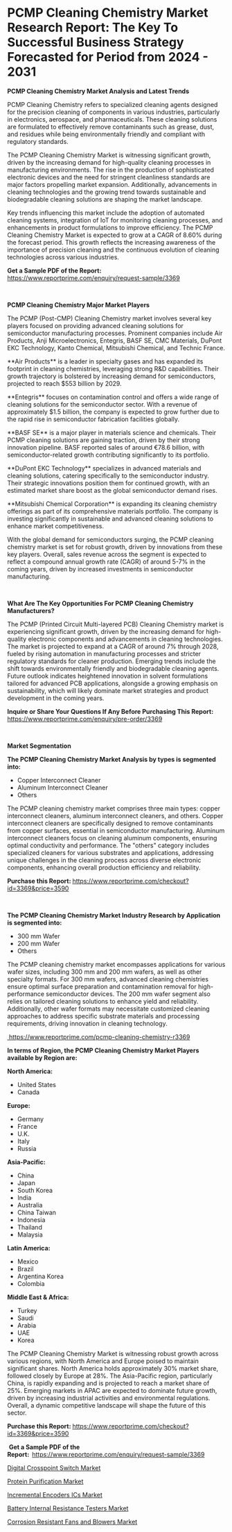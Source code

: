 <p><h1>PCMP Cleaning Chemistry Market Research Report: The Key To Successful Business Strategy Forecasted for Period from 2024 - 2031</h1></p><p><strong>PCMP Cleaning Chemistry Market Analysis and Latest Trends</strong></p>
<p><p>PCMP Cleaning Chemistry refers to specialized cleaning agents designed for the precision cleaning of components in various industries, particularly in electronics, aerospace, and pharmaceuticals. These cleaning solutions are formulated to effectively remove contaminants such as grease, dust, and residues while being environmentally friendly and compliant with regulatory standards.</p><p>The PCMP Cleaning Chemistry Market is witnessing significant growth, driven by the increasing demand for high-quality cleaning processes in manufacturing environments. The rise in the production of sophisticated electronic devices and the need for stringent cleanliness standards are major factors propelling market expansion. Additionally, advancements in cleaning technologies and the growing trend towards sustainable and biodegradable cleaning solutions are shaping the market landscape.</p><p>Key trends influencing this market include the adoption of automated cleaning systems, integration of IoT for monitoring cleaning processes, and enhancements in product formulations to improve efficiency. The PCMP Cleaning Chemistry Market is expected to grow at a CAGR of 8.60% during the forecast period. This growth reflects the increasing awareness of the importance of precision cleaning and the continuous evolution of cleaning technologies across various industries.</p></p>
<p><strong>Get a Sample PDF of the Report:&nbsp;</strong> <a href="https://www.reportprime.com/enquiry/request-sample/3369?utm_campaign=1134&utm_medium=2&utm_source=Github&utm_content=ia&utm_term=02102024&utm_id=pcmp-cleaning-chemistry">https://www.reportprime.com/enquiry/request-sample/3369</a></p>
<p>&nbsp;</p>
<p><strong>PCMP Cleaning Chemistry Major Market Players</strong></p>
<p><p>The PCMP (Post-CMP) Cleaning Chemistry market involves several key players focused on providing advanced cleaning solutions for semiconductor manufacturing processes. Prominent companies include Air Products, Anji Microelectronics, Entegris, BASF SE, CMC Materials, DuPont EKC Technology, Kanto Chemical, Mitsubishi Chemical, and Technic France.</p><p>**Air Products** is a leader in specialty gases and has expanded its footprint in cleaning chemistries, leveraging strong R&D capabilities. Their growth trajectory is bolstered by increasing demand for semiconductors, projected to reach $553 billion by 2029. </p><p>**Entegris** focuses on contamination control and offers a wide range of cleaning solutions for the semiconductor sector. With a revenue of approximately $1.5 billion, the company is expected to grow further due to the rapid rise in semiconductor fabrication facilities globally.</p><p>**BASF SE** is a major player in materials science and chemicals. Their PCMP cleaning solutions are gaining traction, driven by their strong innovation pipeline. BASF reported sales of around €78.6 billion, with semiconductor-related growth contributing significantly to its portfolio.</p><p>**DuPont EKC Technology** specializes in advanced materials and cleaning solutions, catering specifically to the semiconductor industry. Their strategic innovations position them for continued growth, with an estimated market share boost as the global semiconductor demand rises.</p><p>**Mitsubishi Chemical Corporation** is expanding its cleaning chemistry offerings as part of its comprehensive materials portfolio. The company is investing significantly in sustainable and advanced cleaning solutions to enhance market competitiveness.</p><p>With the global demand for semiconductors surging, the PCMP cleaning chemistry market is set for robust growth, driven by innovations from these key players. Overall, sales revenue across the segment is expected to reflect a compound annual growth rate (CAGR) of around 5-7% in the coming years, driven by increased investments in semiconductor manufacturing.</p></p>
<p>&nbsp;</p>
<p><strong>What Are The Key Opportunities For PCMP Cleaning Chemistry Manufacturers?</strong></p>
<p><p>The PCMP (Printed Circuit Multi-layered PCB) Cleaning Chemistry market is experiencing significant growth, driven by the increasing demand for high-quality electronic components and advancements in cleaning technologies. The market is projected to expand at a CAGR of around 7% through 2028, fueled by rising automation in manufacturing processes and stricter regulatory standards for cleaner production. Emerging trends include the shift towards environmentally friendly and biodegradable cleaning agents. Future outlook indicates heightened innovation in solvent formulations tailored for advanced PCB applications, alongside a growing emphasis on sustainability, which will likely dominate market strategies and product development in the coming years.</p></p>
<p><strong>Inquire or Share Your Questions If Any Before Purchasing This Report:</strong> <a href="https://www.reportprime.com/enquiry/pre-order/3369?utm_campaign=1134&utm_medium=2&utm_source=Github&utm_content=ia&utm_term=02102024&utm_id=pcmp-cleaning-chemistry">https://www.reportprime.com/enquiry/pre-order/3369</a></p>
<p>&nbsp;</p>
<p><strong>Market Segmentation</strong></p>
<p><strong>The PCMP Cleaning Chemistry Market Analysis by types is segmented into:</strong></p>
<p><ul><li>Copper Interconnect Cleaner</li><li>Aluminum Interconnect Cleaner</li><li>Others</li></ul></p>
<p><p>The PCMP cleaning chemistry market comprises three main types: copper interconnect cleaners, aluminum interconnect cleaners, and others. Copper interconnect cleaners are specifically designed to remove contaminants from copper surfaces, essential in semiconductor manufacturing. Aluminum interconnect cleaners focus on cleaning aluminum components, ensuring optimal conductivity and performance. The "others" category includes specialized cleaners for various substrates and applications, addressing unique challenges in the cleaning process across diverse electronic components, enhancing overall production efficiency and reliability.</p></p>
<p><strong>Purchase this Report:&nbsp;</strong><a href="https://www.reportprime.com/checkout?id=3369&price=3590&utm_campaign=1134&utm_medium=2&utm_source=Github&utm_content=ia&utm_term=02102024&utm_id=pcmp-cleaning-chemistry">https://www.reportprime.com/checkout?id=3369&price=3590</a></p>
<p>&nbsp;</p>
<p><strong>The PCMP Cleaning Chemistry Market Industry Research by Application is segmented into:</strong></p>
<p><ul><li>300 mm Wafer</li><li>200 mm Wafer</li><li>Others</li></ul></p>
<p><p>The PCMP cleaning chemistry market encompasses applications for various wafer sizes, including 300 mm and 200 mm wafers, as well as other specialty formats. For 300 mm wafers, advanced cleaning chemistries ensure optimal surface preparation and contamination removal for high-performance semiconductor devices. The 200 mm wafer segment also relies on tailored cleaning solutions to enhance yield and reliability. Additionally, other wafer formats may necessitate customized cleaning approaches to address specific substrate materials and processing requirements, driving innovation in cleaning technology.</p></p>
<p><a href="https://www.reportprime.com/pcmp-cleaning-chemistry-r3369?utm_campaign=1134&utm_medium=2&utm_source=Github&utm_content=ia&utm_term=02102024&utm_id=pcmp-cleaning-chemistry">&nbsp;https://www.reportprime.com/pcmp-cleaning-chemistry-r3369</a></p>
<p><strong>In terms of Region, the PCMP Cleaning Chemistry Market Players available by Region are:</strong></p>
<p>
    <p> <strong> North America: </strong>
        <ul>
            <li>United States</li>
            <li>Canada</li>
        </ul>
        </p> 
    <p> <strong> Europe: </strong>
        <ul>
            <li>Germany</li>
            <li>France</li>
            <li>U.K.</li>
            <li>Italy</li>
            <li>Russia</li>
        </ul>
        </p> 
    <p> <strong> Asia-Pacific: </strong>
        <ul>
            <li>China</li>
            <li>Japan</li>
            <li>South Korea</li>
            <li>India</li>
            <li>Australia</li>
            <li>China Taiwan</li>
            <li>Indonesia</li>
            <li>Thailand</li>
            <li>Malaysia</li>
        </ul>
        </p> 
    <p> <strong> Latin America: </strong>
        <ul>
            <li>Mexico</li>
            <li>Brazil</li>
            <li>Argentina Korea</li>
            <li>Colombia</li>
        </ul>
        </p> 
    <p> <strong> Middle East & Africa: </strong>
        <ul>
            <li>Turkey</li>
            <li>Saudi</li>
            <li>Arabia</li>
            <li>UAE</li>
            <li>Korea</li>
        </ul>
    </p>
    </p>
<p><p>The PCMP Cleaning Chemistry Market is witnessing robust growth across various regions, with North America and Europe poised to maintain significant shares. North America holds approximately 30% market share, followed closely by Europe at 28%. The Asia-Pacific region, particularly China, is rapidly expanding and is projected to reach a market share of 25%. Emerging markets in APAC are expected to dominate future growth, driven by increasing industrial activities and environmental regulations. Overall, a dynamic competitive landscape will shape the future of this sector.</p></p>
<p><strong>Purchase this Report: </strong><a href="https://www.reportprime.com/checkout?id=3369&price=3590&utm_campaign=1134&utm_medium=2&utm_source=Github&utm_content=ia&utm_term=02102024&utm_id=pcmp-cleaning-chemistry">https://www.reportprime.com/checkout?id=3369&price=3590</a></p>
<p>&nbsp;<strong>Get a Sample PDF of the Report:&nbsp;&nbsp;</strong><a href="https://www.reportprime.com/enquiry/request-sample/3369?utm_campaign=1134&utm_medium=2&utm_source=Github&utm_content=ia&utm_term=02102024&utm_id=pcmp-cleaning-chemistry">https://www.reportprime.com/enquiry/request-sample/3369</a></p>
<p><strong></strong></p>
<p><p><a href="https://github.com/MCGEE-CRANECaitlyn/Market-Research-Report-List-1/blob/main/digital-crosspoint-switch-market.md?utm_campaign=1134&utm_medium=2&utm_source=Github&utm_content=ia&utm_term=02102024&utm_id=pcmp-cleaning-chemistry">Digital Crosspoint Switch Market</a></p><p><a href="https://www.linkedin.com/pulse/what-innovations-market-trends-shaping-protein-purification-blnlf?trackingId=CQ2ggVtEScSWyUY8voAJbQ%3D%3D&utm_campaign=1134&utm_medium=2&utm_source=Github&utm_content=ia&utm_term=02102024&utm_id=pcmp-cleaning-chemistry">Protein Purification Market</a></p><p><a href="https://github.com/abbiewimld/Market-Research-Report-List-1/blob/main/incremental-encoders-ics-market.md?utm_campaign=1134&utm_medium=2&utm_source=Github&utm_content=ia&utm_term=02102024&utm_id=pcmp-cleaning-chemistry">Incremental Encoders ICs Market</a></p><p><a href="https://issuu.com/reportprime-2/docs/battery-internal-resistance-testers_061538aff4cc8a?utm_campaign=1134&utm_medium=2&utm_source=Github&utm_content=ia&utm_term=02102024&utm_id=pcmp-cleaning-chemistry">Battery Internal Resistance Testers Market</a></p><p><a href="https://issuu.com/reportprime-2/docs/corrosion-resistant-fans-and-blower_9cde30c413090b?utm_campaign=1134&utm_medium=2&utm_source=Github&utm_content=ia&utm_term=02102024&utm_id=pcmp-cleaning-chemistry">Corrosion Resistant Fans and Blowers Market</a></p></p>